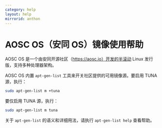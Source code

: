 ```yaml
---
category: help
layout: help
mirrorid: anthon
---
```


# AOSC OS（安同 OS）镜像使用帮助

AOSC OS 是一个由安同开源社区（https://aosc.io）开发的半滚动 Linux 发行版，支持多种处理器架构。

AOSC OS 内置 `apt-gen-list` 工具来开关社区提供的可用镜像源。要启用 TUNA 源，执行：

```bash
sudo apt-gen-list m +tuna
```

要仅启用 TUNA 源，执行：

```bash
sudo apt-gen-list m tuna
```

关于 `apt-gen-list` 的语义和详细用法，请执行 `apt-gen-list help` 查看帮助。
